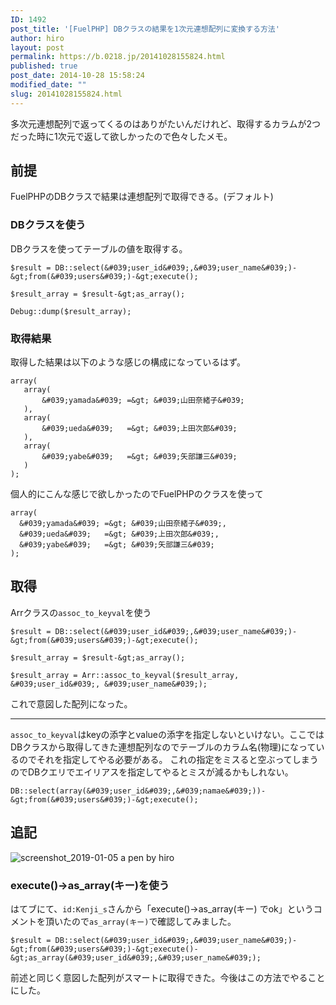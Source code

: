 ```yaml
---
ID: 1492
post_title: '[FuelPHP] DBクラスの結果を1次元連想配列に変換する方法'
author: hiro
layout: post
permalink: https://b.0218.jp/20141028155824.html
published: true
post_date: 2014-10-28 15:58:24
modified_date: ""
slug: 20141028155824.html
---
```

多次元連想配列で返ってくるのはありがたいんだけれど、取得するカラムが2つだった時に1次元で返して欲しかったので色々したメモ。
<!--more-->

## 前提
FuelPHPのDBクラスで結果は連想配列で取得できる。(デフォルト)

### DBクラスを使う
DBクラスを使ってテーブルの値を取得する。

```language-php
$result = DB::select(&#039;user_id&#039;,&#039;user_name&#039;)-&gt;from(&#039;users&#039;)-&gt;execute();

$result_array = $result-&gt;as_array();

Debug::dump($result_array);
```

### 取得結果
取得した結果は以下のような感じの構成になっているはず。

```language-php
array(
   array(
       &#039;yamada&#039; =&gt; &#039;山田奈緒子&#039;
   ),
   array(
       &#039;ueda&#039;   =&gt; &#039;上田次郎&#039;
   ),
   array(
       &#039;yabe&#039;   =&gt; &#039;矢部謙三&#039;
   )
);
```

個人的にこんな感じで欲しかったのでFuelPHPのクラスを使って

```language-php
array(
  &#039;yamada&#039; =&gt; &#039;山田奈緒子&#039;,
  &#039;ueda&#039;   =&gt; &#039;上田次郎&#039;,
  &#039;yabe&#039;   =&gt; &#039;矢部謙三&#039;
);
```

## 取得
Arrクラスの`assoc_to_keyval`を使う

```language-php
$result = DB::select(&#039;user_id&#039;,&#039;user_name&#039;)-&gt;from(&#039;users&#039;)-&gt;execute();

$result_array = $result-&gt;as_array();

$result_array = Arr::assoc_to_keyval($result_array, &#039;user_id&#039;, &#039;user_name&#039;);
```

これで意図した配列になった。

---

`assoc_to_keyval`はkeyの添字とvalueの添字を指定しないといけない。ここではDBクラスから取得してきた連想配列なのでテーブルのカラム名(物理)になっているのでそれを指定してやる必要がある。
これの指定をミスると空ぶってしまうのでDBクエリでエイリアスを指定してやるとミスが減るかもしれない。

```language-php
DB::select(array(&#039;user_id&#039;,&#039;namae&#039;))-&gt;from(&#039;users&#039;)-&gt;execute();
```

## 追記

![screenshot_2019-01-05 a pen by hiro](https://user-images.githubusercontent.com/3617124/50723419-bc763580-1120-11e9-824f-0534ae63eccb.png)

### execute()->as_array(キー)を使う
はてブにて、`id:Kenji_s`さんから「execute()->as_array(キー) でok」というコメントを頂いたので`as_array(キー)`で確認してみました。

```language-php
$result = DB::select(&#039;user_id&#039;,&#039;user_name&#039;)-&gt;from(&#039;users&#039;)-&gt;execute()-&gt;as_array(&#039;user_id&#039;,&#039;user_name&#039;);
```

前述と同じく意図した配列がスマートに取得できた。今後はこの方法でやることにした。